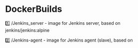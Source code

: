 # DockerBuilds
1️⃣ /Jenkins_server - image for Jenkins server, based on jenkins/jenkins:alpine

2️⃣ /Jenkins-agent - image for Jenkins agent (slave), based on 
